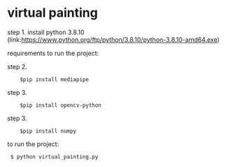 # virtual painting

step 1. install python 3.8.10 (link:https://www.python.org/ftp/python/3.8.10/python-3.8.10-amd64.exe)

requirements to run the project:

step 2. 

        $pip install mediapipe

step 3.
      
        $pip install opencv-python

step 3.

        $pip install numpy

to run the  project:

     $ python virtual_painting.py
